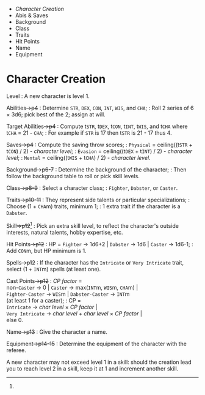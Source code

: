 
<!-- .margin.compass -->
* _Character Creation_
* Abis & Saves
* Background
* Class
* Traits
* Hit Points
* Name
* Equipment


# Character Creation

Level
: A new character is level 1.

Abilities~~→p4~~
: Determine `STR`, `DEX`, `CON`, `INT`, `WIS`, and `CHA`;
: Roll 2 series of 6 × 3d6; pick best of the 2; assign at will.

Target Abilities~~→p4~~
: Compute t`STR`, t`DEX`, t`CON`, t`INT`, t`WIS`, and t`CHA` where t`CHA` = 21 - `CHA`;
: For example if `STR` is 17 then t`STR` is 21 - 17 thus 4.

Saves~~→p4~~
: Compute the saving throw scores;
: `Physical` = ceiling((t`STR` + t`CON`) / 2) - _character level_;
: `Evasion` = ceiling((t`DEX` + t`INT`) / 2) - _character level_;
: `Mental` = ceiling((t`WIS` + t`CHA`) / 2) - _character level_.

Background~~→p6-7~~
: Determine the background of the character;
: Then follow the background table to roll or pick skill levels.

Class~~→p8-9~~
: Select a character class;
: `Fighter`, `Dabster`, or `Caster`.

Traits~~→p10-11~~
: They represent side talents or particular specializations;
: Choose (1 + `CHA`m) traits, minimum 1;
: 1 extra trait if the character is a `Dabster`.

Skill~~→p12~~[^1]
: Pick an extra skill level, to reflect the character's outside interests, natural talents, hobby expertise, etc.

Hit Points~~→p12~~
: HP = `Fighter` → 1d6+2 | `Dabster` → 1d6 | `Caster` → 1d6-1;
: Add `CON`m, but HP minimum is 1.

Spells~~→p12~~
: If the character has the `Intricate` or `Very Intricate` trait, select (1 + `INT`m) spells (at least one).

Cast Points~~→p12~~
: _CP factor_ =<br/>non-`Caster` → 0 | `Caster` → max(`INT`m, `WIS`m, `CHA`m) |<br/>`Fighter-Caster` → `WIS`m | `Dabster-Caster` → `INT`m<br/>(at least 1 for a caster);
: CP =<br/>`Intricate` → _char level_ × _CP factor_ |<br/>`Very Intricate` → _char level_ + _char level_ × _CP factor_ |<br/>else 0.

Name~~→p13~~
: Give the character a name.

Equipment~~→p14-15~~
: Determine the equipment of the character with the referee.


[^1]:
  A new character may not exceed level 1 in a skill: should the creation lead you to reach level 2 in a skill, keep it at 1 and increment another skill.

